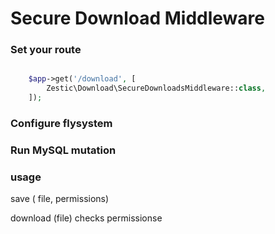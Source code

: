 # Secure Download Middleware

### Set your route
```php

    $app->get('/download', [
        Zestic\Download\SecureDownloadsMiddleware::class,
    ]);
```

### Configure flysystem


### Run MySQL mutation

### usage
save ( file, permissions)

download (file) checks permissionse
